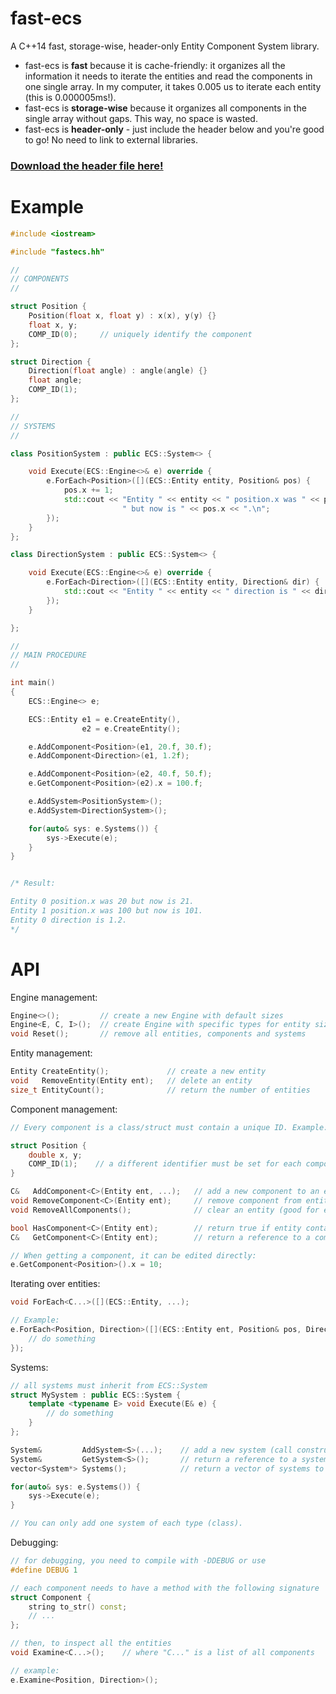 # fast-ecs
A C++14 fast, storage-wise, header-only Entity Component System library.

* fast-ecs is **fast** because it is cache-friendly: it organizes all the information it needs to iterate the entities and read the components in one single array. In my computer, it takes 0.005 us to iterate each entity (this is 0.000005ms!).
* fast-ecs is **storage-wise** because it organizes all components in the single array without gaps. This way, no space is wasted.
* fast-ecs is **header-only** - just include the header below and you're good to go! No need to link to external libraries.

### [Download the header file here!](https://raw.githubusercontent.com/andrenho/fast-ecs/master/fastecs.hh)

# Example

```C++
#include <iostream>

#include "fastecs.hh"

//
// COMPONENTS
//

struct Position {
    Position(float x, float y) : x(x), y(y) {}
    float x, y;
    COMP_ID(0);     // uniquely identify the component
};

struct Direction {
    Direction(float angle) : angle(angle) {}
    float angle;
    COMP_ID(1);
};

//
// SYSTEMS
//

class PositionSystem : public ECS::System<> {

    void Execute(ECS::Engine<>& e) override {
        e.ForEach<Position>([](ECS::Entity entity, Position& pos) {
            pos.x += 1;
            std::cout << "Entity " << entity << " position.x was " << pos.x -1 <<
                         " but now is " << pos.x << ".\n";
        });
    }
};

class DirectionSystem : public ECS::System<> {

    void Execute(ECS::Engine<>& e) override {
        e.ForEach<Direction>([](ECS::Entity entity, Direction& dir) {
            std::cout << "Entity " << entity << " direction is " << dir.angle << ".\n";
        });
    }

};

//
// MAIN PROCEDURE
//

int main()
{
    ECS::Engine<> e;

    ECS::Entity e1 = e.CreateEntity(),
                e2 = e.CreateEntity();

    e.AddComponent<Position>(e1, 20.f, 30.f);
    e.AddComponent<Direction>(e1, 1.2f);

    e.AddComponent<Position>(e2, 40.f, 50.f);
    e.GetComponent<Position>(e2).x = 100.f;

    e.AddSystem<PositionSystem>();
    e.AddSystem<DirectionSystem>();

    for(auto& sys: e.Systems()) {
        sys->Execute(e);
    }
}


/* Result:

Entity 0 position.x was 20 but now is 21.
Entity 1 position.x was 100 but now is 101.
Entity 0 direction is 1.2.
*/
```

# API

Engine management:

```C++
Engine<>();         // create a new Engine with default sizes
Engine<E, C, I>();  // create Engine with specific types for entity size (E), component size (C) and component id (I)
void Reset();       // remove all entities, components and systems
```

Entity management:

```C++
Entity CreateEntity();             // create a new entity
void   RemoveEntity(Entity ent);   // delete an entity
size_t EntityCount();              // return the number of entities
```

Component management:


```C++
// Every component is a class/struct must contain a unique ID. Example:

struct Position {
    double x, y;
    COMP_ID(1);    // a different identifier must be set for each component
}
```

```C++
C&   AddComponent<C>(Entity ent, ...);   // add a new component to an entity, calling its constructor
void RemoveComponent<C>(Entity ent);     // remove component from entity
void RemoveAllComponents();              // clear an entity (good for entity reuse without deleting)

bool HasComponent<C>(Entity ent);        // return true if entity contains a component
C&   GetComponent<C>(Entity ent);        // return a reference to a component

// When getting a component, it can be edited directly:
e.GetComponent<Position>().x = 10;
```

Iterating over entities: 

```C++
void ForEach<C...>([](ECS::Entity, ...);

// Example:
e.ForEach<Position, Direction>([](ECS::Entity ent, Position& pos, Direction& dir) {
    // do something
});
```

Systems:

```C++
// all systems must inherit from ECS::System
struct MySystem : public ECS::System {
    template <typename E> void Execute(E& e) {
        // do something
    }
};

System&         AddSystem<S>(...);    // add a new system (call constructor)
System&         GetSystem<S>();       // return a reference to a system
vector<System*> Systems();            // return a vector of systems to iterate, example:

for(auto& sys: e.Systems()) {
    sys->Execute(e);
}

// You can only add one system of each type (class).
```

Debugging:

```C++
// for debugging, you need to compile with -DDEBUG or use
#define DEBUG 1

// each component needs to have a method with the following signature
struct Component {
    string to_str() const;
    // ...
};

// then, to inspect all the entities
void Examine<C...>();	 // where "C..." is a list of all components

// example:
e.Examine<Position, Direction>();
```
